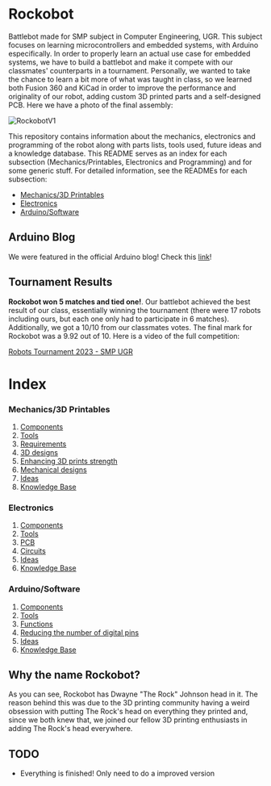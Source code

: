 # Rockobot
Battlebot made for SMP subject in Computer Engineering, UGR. This subject focuses on learning microcontrollers and embedded systems, with Arduino especifically. In order to properly learn an actual use case for embedded systems, we have to build a battlebot and make it compete with our classmates' counterparts in a tournament. Personally, we wanted to take the chance to learn a bit more of what was taught in class, so we learned both Fusion 360 and KiCad in order to improve the performance and originality of our robot, adding custom 3D printed parts and a self-designed PCB. Here we have a photo of the final assembly:

![RockobotV1](https://github.com/Pelochus/rockobot/blob/main/extras/images/Rockobot1.jpg)

This repository contains information about the mechanics, electronics and programming of the robot along with parts lists, tools used, future ideas and a knowledge database. This README serves as an index for each subsection (Mechanics/Printables, Electronics and Programming) and for some generic stuff. For detailed information, see the READMEs for each subsection:

- [Mechanics/3D Printables](https://github.com/Pelochus/rockobot/tree/main/printables/)
- [Electronics](https://github.com/Pelochus/rockobot/tree/main/electronics/)
- [Arduino/Software](https://github.com/Pelochus/rockobot/tree/main/arduino/)

## Arduino Blog
We were featured in the official Arduino blog! Check this [link](https://blog.arduino.cc/2023/09/29/can-you-smell-what-the-rockobot-is-cooking/)!

## Tournament Results
**Rockobot won 5 matches and tied one!**. Our battlebot achieved the best result of our class, essentially winning the tournament (there were 17 robots including ours, but each one only had to participate in 6 matches). Additionally, we got a 10/10 from our classmates votes. The final mark for Rockobot was a 9.92 out of 10. Here is a video of the full competition:

[Robots Tournament 2023 - SMP UGR](https://www.youtube.com/watch?v=Jcgc2-T2o4o)

# Index
### Mechanics/3D Printables

1. [Components](https://github.com/Pelochus/rockobot/tree/main/printables#Components)
2. [Tools](https://github.com/Pelochus/rockobot/tree/main/printables#Tools)
3. [Requirements](https://github.com/Pelochus/rockobot/tree/main/printables#Requirements)
4. [3D designs](https://github.com/Pelochus/rockobot/tree/main/printables#3D-designs)
5. [Enhancing 3D prints strength](https://github.com/Pelochus/rockobot/tree/main/printables#Enhancing-3D-prints-strength)
6. [Mechanical designs](https://github.com/Pelochus/rockobot/tree/main/printables#Mechanical-designs)
7. [Ideas](https://github.com/Pelochus/rockobot/tree/main/printables#Ideas)
8. [Knowledge Base](https://github.com/Pelochus/rockobot/tree/main/printables#Knowledge-base)

### Electronics

1. [Components](https://github.com/Pelochus/rockobot/tree/main/electronics#Components)
2. [Tools](https://github.com/Pelochus/rockobot/tree/main/electronics#Tools)
3. [PCB](https://github.com/Pelochus/rockobot/tree/main/electronics#PCB)
4. [Circuits](https://github.com/Pelochus/rockobot/tree/main/electronics#Circuits)
5. [Ideas](https://github.com/Pelochus/rockobot/tree/main/electronics#Ideas)
6. [Knowledge Base](https://github.com/Pelochus/rockobot/tree/main/electronics#Knowledge-base)

### Arduino/Software

1. [Components](https://github.com/Pelochus/rockobot/tree/main/arduino#Components)
2. [Tools](https://github.com/Pelochus/rockobot/tree/main/arduino#Tools)
3. [Functions](https://github.com/Pelochus/rockobot/tree/main/arduino#Functions)
4. [Reducing the number of digital pins](https://github.com/Pelochus/rockobot/tree/main/arduino#Reducing-the-number-of-digital-pins)
5. [Ideas](https://github.com/Pelochus/rockobot/tree/main/arduino#Ideas)
6. [Knowledge Base](https://github.com/Pelochus/rockobot/tree/main/arduino#Knowledge-base)

## Why the name Rockobot?
As you can see, Rockobot has Dwayne "The Rock" Johnson head in it. The reason behind this was due to the 3D printing community having a weird obsession with putting The Rock's head on everything they printed and, since we both knew that, we joined our fellow 3D printing enthusiasts in adding The Rock's head everywhere.

## TODO
- Everything is finished! Only need to do a improved version
